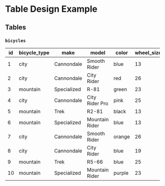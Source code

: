 # Table Design Example

## Tables

### `bicycles`

id | bicycle_type | make | model | color | wheel_size_inches | student_owner_id
--- | --- | --- | --- | --- | --- | ---
1 | city | Cannondale  | Smooth Rider  | blue | 13 | 5
2 | city | Cannondale  | City Rider    | red | 26 | 2
3 | mountain | Specialized | R-81          | green  | 23 | 8
4 | city | Cannondale  | City Rider Pro | pink | 25 | 8
5 | mountain | Trek        | R2-81         | black | 13 | 1
6 | mountain | Specialized | Mountain Rider | blue | 13 | 6
7 | city | Cannondale  | Smooth Rider  | orange | 26 | 3
8 | city | Cannondale  | City Rider    | blue | 19 | 4
9 | mountain | Trek        | R5-66         | blue | 25 | 7
10 | mountain | Specialized | Mountain Rider | purple | 23 | 7
